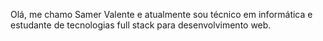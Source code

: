 Olá, me chamo Samer Valente e atualmente sou técnico em informática e estudante de tecnologias full stack para desenvolvimento web.

